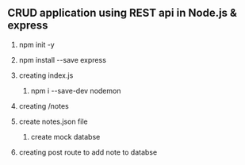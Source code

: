 ## CRUD application using REST api in Node.js & express

1. npm init -y

2. npm install --save express

3. creating index.js

   1. npm i --save-dev nodemon

4. creating /notes

5. create notes.json file

   1. create mock databse

6. creating post route to add note to databse
